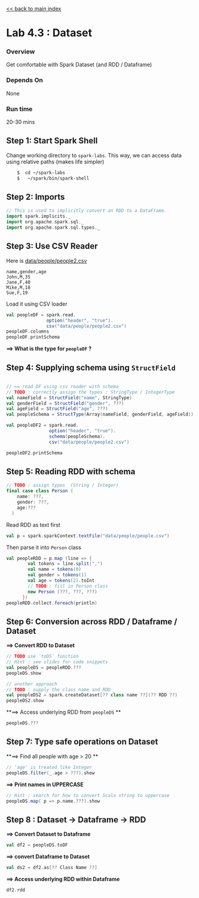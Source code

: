 <link rel='stylesheet' href='../assets/css/main.css'/>

[<< back to main index](../README.md)

Lab 4.3 : Dataset
=================


### Overview
Get comfortable with Spark Dataset (and RDD / Dataframe)

### Depends On
None

### Run time
20-30 mins


## Step 1: Start Spark Shell
Change working directory to `spark-labs`.  This way, we can access data using relative paths (makes life simpler)

```bash
    $  cd ~/spark-labs
    $   ~/spark/bin/spark-shell
```

## Step 2: Imports

```scala
// This is used to implicitly convert an RDD to a DataFrame.
import spark.implicits._
import org.apache.spark.sql._
import org.apache.spark.sql.types._
```

## Step 3: Use CSV Reader

Here is  [data/people/people2.csv](../data/people/people2.csv)
```
name,gender,age
John,M,35
Jane,F,40
Mike,M,18
Sue,F,19
```

Load it using CSV loader

```scala
val peopleDF = spark.read.
               option("header", "true").
               csv("data/people/people2.csv")
peopleDF.columns
peopleDF.printSchema
```

**==> What is the type for `peopleDF` ?**


## Step 4:  Supplying schema using `StructField`

```scala

// == read DF using csv reader with schema
// TODO : correctly assign the types : StringType / IntegerType
val nameField = StructField("name", StringType)
val genderField = StructField("gender", ???)
val ageField = StructField("age", ???)
val peopleSchema = StructType(Array(nameField, genderField, ageField))

val peopleDF2 = spark.read.
                option("header", "true").
                schema(peopleSchema).
                csv("data/people/people2.csv")

peopleDF2.printSchema
```


## Step 5: Reading RDD with schema

```scala
// TODO : assign types  (String / Integer)
final case class Person (
    name: ???,
    gender: ???,
    age:???
  )

```

Read RDD as text first

```scala
val p = spark.sparkContext.textFile("data/people/people.csv")
```

Then parse it into `Person` class
```scala
val peopleRDD = p.map (line => {
        val tokens = line.split(",")
        val name = tokens(0)
        val gender = tokens(1)
        val age = tokens(2).toInt
        // TODO : fill in Person class
        new Person (???, ???, ???)
      })
peopleRDD.collect.foreach(println)
```

## Step 6: Conversion across RDD / Dataframe / Dataset

**==> Convert RDD to Dataset**

```scala
// TODO use `toDS` function
// Hint : see slides for code snippets
val peopleDS = peopleRDD.???
peopleDS.show

// another approach
// TODO : supply the class name and RDD
val peopleDS2 = spark.createDataset[?? class name ??](?? RDD ??)
peopleDS2.show
```

**==> Access underlying RDD from `peopleDS` **
```scala
peopleDS.???
```

## Step 7: Type safe operations on Dataset

**==> Find all people with age > 20  **

```scala
// 'age' is treated like Integer
peopleDS.filter(_.age > ???).show
```

**==> Print names in UPPERCASE**
```scala
// Hint : search for how to convert Scala string to uppercase
peopleDS.map( p => p.name.???).show
```

## Step 8 : Dataset -> Dataframe -> RDD

**==> Convert Dataset to Dataframe**
```scala
val df2 = peopleDS.toDF
```

**==> convert Dataframe to Dataset**
```scala
val ds2 = df2.as[?? Class Name ??]
```

**==> Access underlying RDD within Dataframe**
```scala
df2.rdd
```
